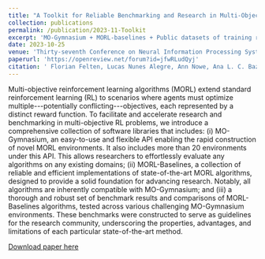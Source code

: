 ```yaml
---
title: "A Toolkit for Reliable Benchmarking and Research in Multi-Objective Reinforcement Learning"
collection: publications
permalink: /publication/2023-11-Toolkit
excerpt: 'MO-Gymnasium + MORL-baselines + Public datasets of training results.'
date: 2023-10-25
venue: 'Thirty-seventh Conference on Neural Information Processing Systems Datasets and Benchmarks Track'
paperurl: 'https://openreview.net/forum?id=jfwRLudQyj'
citation: ' Florian Felten, Lucas Nunes Alegre, Ann Nowe, Ana L. C. Bazzan, El Ghazali Talbi, Grégoire Danoy, and Bruno Castro da Silva, ‘A Toolkit for Reliable Benchmarking and Research in Multi-Objective Reinforcement Learning’, in Proceedings of the 37th Conference on Neural Information Processing Systems (NeurIPS 2023).'
---
```

Multi-objective reinforcement learning algorithms (MORL) extend standard reinforcement learning (RL) to scenarios where agents must optimize multiple---potentially conflicting---objectives, each represented by a distinct reward function. To facilitate and accelerate research and benchmarking in multi-objective RL problems, we introduce a comprehensive collection of software libraries that includes: (i) MO-Gymnasium, an easy-to-use and flexible API enabling the rapid construction of novel MORL environments. It also includes more than 20 environments under this API. This allows researchers to effortlessly evaluate any algorithms on any existing domains; (ii) MORL-Baselines, a collection of reliable and efficient implementations of state-of-the-art MORL algorithms, designed to provide a solid foundation for advancing research. Notably, all algorithms are inherently compatible with MO-Gymnasium; and (iii) a thorough and robust set of benchmark results and comparisons of MORL-Baselines algorithms, tested across various challenging MO-Gymnasium environments. These benchmarks were constructed to serve as guidelines for the research community, underscoring the properties, advantages, and limitations of each particular state-of-the-art method.

[Download paper here](https://openreview.net/forum?id=jfwRLudQyj)